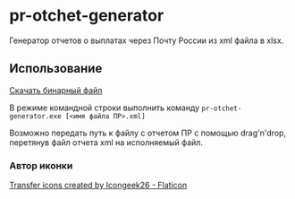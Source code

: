 # pr-otchet-generator

Генератор отчетов о выплатах через Почту России из xml файла в xlsx.

## Использование

[Скачать бинарный файл](https://github.com/igopod/pr-otchet-generator/releases/download/alpha/pr-otchet-generator.exe)

В режиме командной строки выполнить команду `pr-otchet-generator.exe [<имя файла ПР>.xml]`

Возможно передать путь к файлу с отчетом ПР с помощью drag'n'drop, перетянув файл отчета xml на исполняемый файл.

### Автор иконки

<a href="https://www.flaticon.com/free-icons/transfer" title="transfer icons">Transfer icons created by Icongeek26 - Flaticon</a>